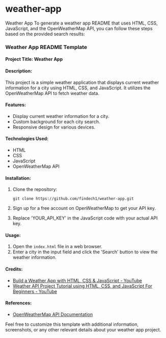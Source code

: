 # weather-app
Weather App
To generate a weather app README that uses HTML, CSS, JavaScript, and the OpenWeatherMap API, you can follow these steps based on the provided search results:

### Weather App README Template

#### Project Title: Weather App

#### Description:
This project is a simple weather application that displays current weather information for a city using HTML, CSS, and JavaScript. It utilizes the OpenWeatherMap API to fetch weather data.

#### Features:
- Display current weather information for a city.
- Custom background for each city search.
- Responsive design for various devices.

#### Technologies Used:
- HTML
- CSS
- JavaScript
- OpenWeatherMap API

#### Installation:
1. Clone the repository:
   ```
   git clone https://github.com/findech1/weather-app.git
   ```

2. Sign up for a free account on OpenWeatherMap to get your API key.
3. Replace 'YOUR_API_KEY' in the JavaScript code with your actual API key.

#### Usage:
1. Open the `index.html` file in a web browser.
2. Enter a city in the input field and click the 'Search' button to view the weather information.

#### Credits:

- [Build a Weather App with HTML, CSS & JavaScript - YouTube](https://www.youtube.com/watch?v=WZNG8UomjSI)
- [Weather API Project Tutorial using HTML, CSS, and JavaScript For Beginners - YouTube](https://www.youtube.com/watch?v=JubKY5p3qRc)

#### References:
- [OpenWeatherMap API Documentation](https://openweathermap.org/api)

Feel free to customize this template with additional information, screenshots, or any other relevant details about your weather app project.

